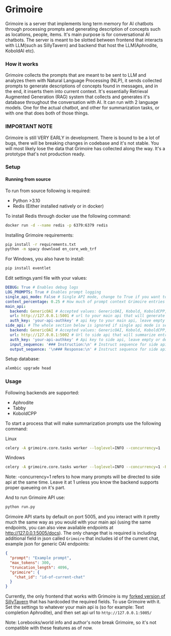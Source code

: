# Grimoire

Grimoire is a server that implements long term memory for AI chatbots through processing prompts and generating description of concepts such as locations, people, items. It's main purpose is for conversational AI chatbots. The server is meant to be slotted between frontend that interacts with LLM(such as SillyTavern) and backend that host the LLM(Aphrodite, KoboldAI etc).

### How it works
Grimoire collects the prompts that are meant to be sent to LLM and analyzes them with Natural Language Processing (NLP), it sends collected prompts to generate descriptions of concepts found in messages, and in the end, it inserts them into current context. It's essentially Retrieval Augmented Generation (RAG) system that collects and generates it's database throughout the conversation with AI. It can run with 2 language models. One for the actual chatbot, and other for summarization tasks, or with one that does both of those things.

### IMPORTANT NOTE
Grimoire is still VERY EARLY in development. There is bound to be a lot of bugs, there will be breaking changes in codebase and it's not stable. You will most likely lose the data that Grimoire has collected along the way. It's a prototype that's not production ready.
### Setup
#### Running from source

To run from source following is required:
- Python >3.10
- Redis (Either installed natively or in docker)

To install Redis through docker use the following command:
```bash
docker run -d --name redis -p 6379:6379 redis
```

Installing Grimoire requirements:
```bash
pip install -r requirements.txt
python -m spacy download en_core_web_trf
```
For Windows, you also have to install:
```bash
pip install eventlet
```

Edit settings.yaml file with your values:
```yaml
DEBUG: True # Enables debug logs
LOG_PROMPTS: True # Enables prompt logging
single_api_mode: False # Single API mode, change to True if you want to use main api for summarization.
context_percentage: 0.25 # How much of prompt context Grimoire entries will take
main_api:
  backend: GenericOAI # Accepted values: GenericOAI, Kobold, KoboldCPP, Aphrodite, Tabby
  url: http://127.0.0.1:5001 # url to your main api that will generate responses
  auth_key: 'your-api-authkey' # api key to your main api, leave empty or delete entry if there is none
side_api: # The whole section below is ignored if single api mode is set to True
  backend: GenericOAI # Accepted values: GenericOAI, Kobold, KoboldCPP, Aphrodite, Tabby
  url: http://127.0.0.1:5002 # Url to side api that will summarize entries
  auth_key: 'your-api-authkey' # Api key to side api, leave empty or delete entry if there is none
  input_sequence: '### Instruction:\n' # Instruct sequence for side api
  output_sequence: '\n### Response:\n' # Instruct sequence for side api

```
Setup database:

```bash
alembic upgrade head
```

### Usage
Following backends are supported:

- Aphrodite
- Tabby
- KoboldCPP


To start a process that will make summarization prompts use the following command:

Linux
```bash
celery -A grimoire.core.tasks worker --loglevel=INFO --concurrency=1
```
Windows
```bash
celery -A grimoire.core.tasks worker --loglevel=INFO --concurrency=1 -P eventlet
```
Note: -concurrency=1 refers to how many prompts will be directed to side api at the same time. Leave it at 1 unless you know the backend supports proper queueing on it's part.

And to run Grimoire API use:
```bash
python run.py
```

Grimoire API starts by default on port 5005, and you interact with it pretty much the same way as you would with your main api (using the same endpoints, you can also view available endpoints at http://127.0.0.1:5005/docs). The only change that is required is including additional field in json called `Grimoire` that includes id of the current chat, example json for generic OAI endpoints:

```json
{
  "prompt": "Example prompt",
  "max_tokens": 300,
  "truncation_length": 4096,
  "grimoire": {
    "chat_id": "id-of-current-chat"
  }
}
```

Currently, the only frontend that works with Grimoire is my [forked version of SillyTavern](https://github.com/Krakenos/SillyTavern) that has hardcoded the required fields. To use Grimoire with it. Set the settings to whatever your main api is (so for example: Text completion Aphrodite), and then set api url to `http://127.0.0.1:5005/`

Note: Lorebooks/world info and author's note break Grimoire, so it's not compatible with these features as of now.